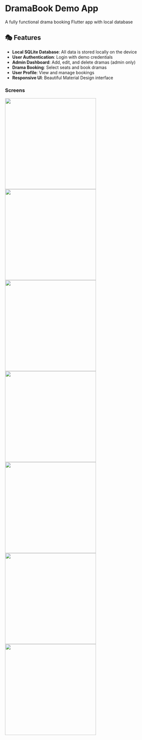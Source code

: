 # DramaBook Demo App

A fully functional drama booking Flutter app with local database

## 🎭 Features

- **Local SQLite Database**: All data is stored locally on the device
- **User Authentication**: Login with demo credentials
- **Admin Dashboard**: Add, edit, and delete dramas (admin only)
- **Drama Booking**: Select seats and book dramas
- **User Profile**: View and manage bookings
- **Responsive UI**: Beautiful Material Design interface



### Screens
<img src="screenshots/ui1.jpg" width="300">
<img src="screenshots/ui2.jpg" width="300">
<img src="screenshots/ui3.jpg" width="300">
<img src="screenshots/ui4.jpg" width="300">
<img src="screenshots/ui5.jpg" width="300">
<img src="screenshots/ui6.jpg" width="300">
<img src="screenshots/ui7.jpg" width="300">

